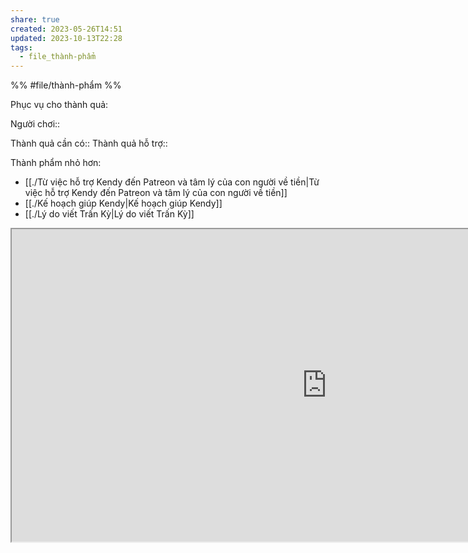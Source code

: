 ```yaml
---
share: true
created: 2023-05-26T14:51
updated: 2023-10-13T22:28
tags:
  - file_thành-phẩm
---
```


%%
#file/thành-phẩm
%%

Phục vụ cho thành quả:

Người chơi:: 

Thành quả cần có::
Thành quả hỗ trợ::

Thành phẩm nhỏ hơn:
- [[./Từ việc hỗ trợ Kendy đến Patreon và tâm lý của con người về tiền|Từ việc hỗ trợ Kendy đến Patreon và tâm lý của con người về tiền]]
- [[./Kế hoạch giúp Kendy|Kế hoạch giúp Kendy]]
- [[./Lý do viết Trấn Kỳ|Lý do viết Trấn Kỳ]]

<iframe width=200% height=500px  src="https://docs.google.com/spreadsheets/d/e/2PACX-1vQXAwSmM2AvOqpD3fE5TXI3pP1RgR4_X5czY_mgsADHTDoL3hXtrtC5z7zz997-loIW6xiWrWOc_jw-/pubhtml?gid=1158281590&amp;single=true&amp;widget=true&amp;headers=false"></iframe>
